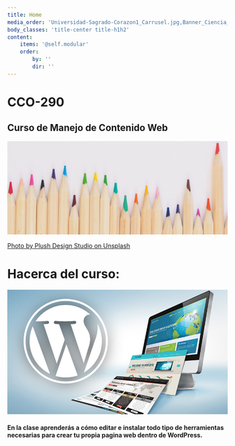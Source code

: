 ```yaml
---
title: Home
media_order: 'Universidad-Sagrado-Corazon1_Carrusel.jpg,Banner_Ciencia_Computos-1024x320.jpg,567675-how-to-get-started-with-wordpress.jpg'
body_classes: 'title-center title-h1h2'
content:
    items: '@self.modular'
    order:
        by: ''
        dir: ''
---
```


# CCO-290
## Curso de Manejo de Contenido Web
![](plush-design-studio-483666-unsplash2.jpg)


[Photo by Plush Design Studio on Unsplash](https://unsplash.com/photos/l3N9Q27zULw)


# **Hacerca del curso:**



![](567675-how-to-get-started-with-wordpress.jpg)

#### En la clase aprenderás a cómo editar e instalar todo tipo de herramientas necesarias para crear tu propia pagina web dentro de WordPress.
#### 